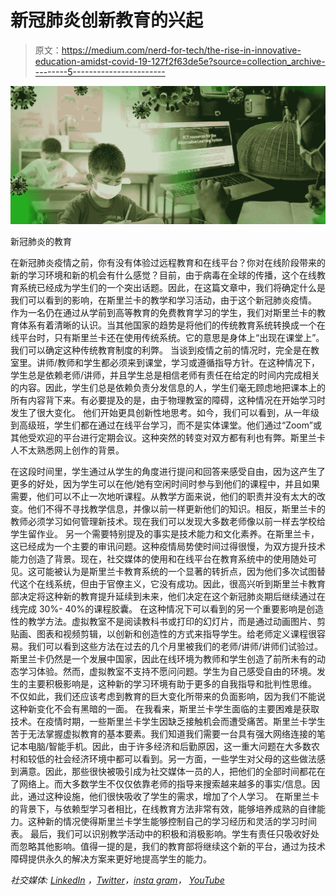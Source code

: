 # 新冠肺炎创新教育的兴起

> 原文：<https://medium.com/nerd-for-tech/the-rise-in-innovative-education-amidst-covid-19-127f2f63de5e?source=collection_archive---------5----------------------->

![](img/5fd7a543f65c901f1625af38d85d269a.png)

新冠肺炎的教育

在新冠肺炎疫情之前，你有没有体验过远程教育和在线平台？你对在线阶段带来的新的学习环境和新的机会有什么感觉？目前，由于病毒在全球的传播，这个在线教育系统已经成为学生们的一个突出话题。因此，在这篇文章中，我们将确定什么是我们可以看到的影响，在斯里兰卡的教学和学习活动，由于这个新冠肺炎疫情。
作为一名仍在通过从学前到高等教育的免费教育学习的学生，我们对斯里兰卡的教育体系有着清晰的认识。当其他国家的趋势是将他们的传统教育系统转换成一个在线平台时，只有斯里兰卡还在使用传统系统。它的意思是身体上“出现在课堂上”。我们可以确定这种传统教育制度的利弊。
当谈到疫情之前的情况时，完全是在教室里。讲师/教师和学生都必须来到课堂，学习或遵循指导方针。在这种情况下，学生总是依赖老师/讲师，并且学生总是相信老师有责任在给定的时间内完成相关的内容。因此，学生们总是依赖负责分发信息的人，学生们毫无顾虑地把课本上的所有内容背下来。有必要提及的是，由于物理教室的障碍，这种情况在开始学习时发生了很大变化。
他们开始更具创新性地思考。如今，我们可以看到，从一年级到高级班，学生们都在通过在线平台学习，而不是实体课堂。他们通过“Zoom”或其他受欢迎的平台进行定期会议。这种突然的转变对双方都有利也有弊。斯里兰卡人不太熟悉网上创作的背景。

在这段时间里，学生通过从学生的角度进行提问和回答来感受自由，因为这产生了更多的好处，因为学生可以在他/她有空闲时间时参与到他们的课程中，并且如果需要，他们可以不止一次地听课程。从教学方面来说，他们的职责并没有太大的改变。他们不得不寻找教学信息，并像以前一样更新他们的知识。相反，斯里兰卡的教师必须学习如何管理新技术。现在我们可以发现大多数老师像以前一样去学校给学生留作业。
另一个需要特别提及的事实是技术能力和文化素养。在斯里兰卡，这已经成为一个主要的审讯问题。这种疫情局势使时间过得很慢，为双方提升技术能力创造了背景。现在，社交媒体的使用和在线平台在教育系统中的使用随处可见。这可能被认为是斯里兰卡教育系统的一个显著的转折点，因为他们多次试图替代这个在线系统，但由于官僚主义，它没有成功。因此，很高兴听到斯里兰卡教育部决定将这种新的教育提升延续到未来，他们决定在这个新冠肺炎期后继续通过在线完成 30%- 40%的课程胶囊。
在这种情况下可以看到的另一个重要影响是创造性的教学方法。虚拟教室不是阅读教科书或打印的幻灯片，而是通过动画图片、剪贴画、图表和视频剪辑，以创新和创造性的方式来指导学生。给老师定义课程很容易。我们可以看到这些方法在过去的几个月里被我们的老师/讲师/讲师们试验过。斯里兰卡仍然是一个发展中国家，因此在线环境为教师和学生创造了前所未有的动态学习体验。然而，虚拟教室不支持不愿问问题。学生为自己感受自由的环境。发生的主要积极影响是，这种新的学习环境有助于更多的自我指导和批判性思维。
不仅如此，我们还应该考虑到教育的巨大变化所带来的负面影响，因为我们不能说这种新变化不会有黑暗的一面。
在我看来，斯里兰卡学生面临的主要困难是获取技术。在疫情时期，一些斯里兰卡学生因缺乏接触机会而遭受痛苦。斯里兰卡学生苦于无法掌握虚拟教育的基本要素。我们知道我们需要一台具有强大网络连接的笔记本电脑/智能手机。因此，由于许多经济和后勤原因，这一重大问题在大多数农村和较低的社会经济环境中都可以看到。另一方面，一些学生对父母的这些做法感到满意。因此，那些很快被吸引成为社交媒体一员的人，把他们的全部时间都花在了网络上。而大多数学生不仅仅依靠老师的指导来搜索越来越多的事实/信息。因此，通过这种设施，他们很快吸收了学生的需求，增加了个人学习。
在斯里兰卡的背景下，与依赖型学习者相比，在线教育方法非常有效，能够培养成熟的自律能力。这种新的情况使得斯里兰卡学生能够控制自己的学习经历和灵活的学习时间表。
最后，我们可以识别教学活动中的积极和消极影响。学生有责任只吸收好处而忽略其他影响。值得一提的是，我们的教育部将继续这个新的平台，通过为技术障碍提供永久的解决方案来更好地提高学生的能力。

*社交媒体:* [*LinkedIn*](https://www.linkedin.com/in/sajith-dilshan/) *，*[*Twitter*](https://twitter.com/sajithd7)*，*[*insta gram*](https://www.instagram.com/sajithd_dilshan/)*，* [*YouTube*](https://www.youtube.com/channel/UCXvjoCD39q8s3zWCwKD-Qpw)
